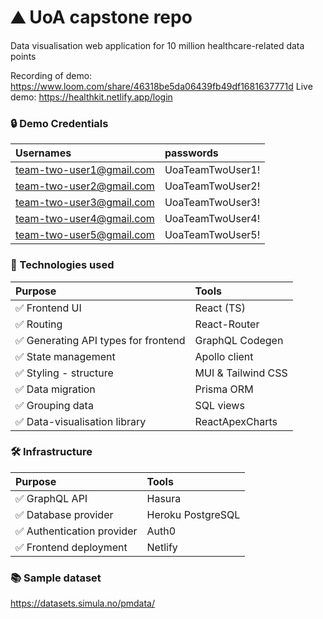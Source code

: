 # ⛰️ UoA capstone repo

Data visualisation web application for 10 million healthcare-related data points

Recording of demo: https://www.loom.com/share/46318be5da06439fb49df1681637771d
Live demo: https://healthkit.netlify.app/login

### 🔒 Demo Credentials

| Usernames                | passwords        |
| :----------------------- | :--------------- |
| team-two-user1@gmail.com | UoaTeamTwoUser1! |
| team-two-user2@gmail.com | UoaTeamTwoUser2! |
| team-two-user3@gmail.com | UoaTeamTwoUser3! |
| team-two-user4@gmail.com | UoaTeamTwoUser4! |
| team-two-user5@gmail.com | UoaTeamTwoUser5! |

### 🎨 Technologies used

| Purpose                              | Tools              |
| :----------------------------------- | :----------------- |
| ✅ Frontend UI                       | React (TS)         |
| ✅ Routing                           | React-Router       |
| ✅ Generating API types for frontend | GraphQL Codegen    |
| ✅ State management                  | Apollo client      |
| ✅ Styling - structure               | MUI & Tailwind CSS |
| ✅ Data migration                    | Prisma ORM         |
| ✅ Grouping data                     | SQL views          |
| ✅ Data-visualisation library        | ReactApexCharts    |

### 🛠️ Infrastructure

| Purpose                    | Tools             |
| :------------------------- | :---------------- |
| ✅ GraphQL API             | Hasura            |
| ✅ Database provider       | Heroku PostgreSQL |
| ✅ Authentication provider | Auth0             |
| ✅ Frontend deployment     | Netlify           |

### 📚 Sample dataset

https://datasets.simula.no/pmdata/
